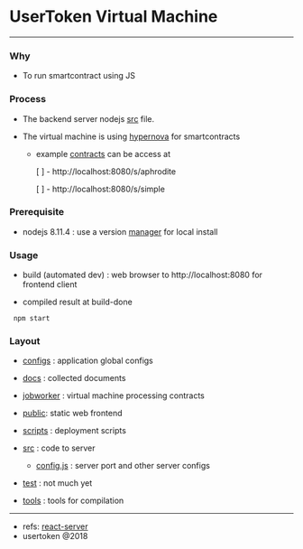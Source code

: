 # UserToken Virtual Machine

---

### Why

* To run smartcontract using JS

### Process

* The backend server nodejs [src](./src/server.js) file.

* The virtual machine is using [hypernova](https://github.com/airbnb/hypernova) for smartcontracts

  * example [contracts](./jobworker) can be access at

    [ ] - http://localhost:8080/s/aphrodite

    [ ] - http://localhost:8080/s/simple

### Prerequisite

* nodejs 8.11.4 : use a version [manager](https://github.com/jasongin/nvs) for local install

### Usage

* build (automated dev) : web browser to http://localhost:8080 for frontend
  client

* compiled result at build-done

```
 npm start
```

### Layout

* [configs](./configs) : application global configs

* [docs](./docs) : collected documents

* [jobworker](./jobworker) : virtual machine processing contracts

* [public](./public): static web frontend

* [scripts](./scripts) : deployment scripts

* [src](./src) : code to server

  * [config.js](./src/config.js) : server port and other server configs

* [test](./test) : not much yet

* [tools](./tools) : tools for compilation

---

* refs: [react-server](README-orig.md)
* usertoken @2018
